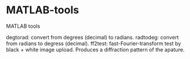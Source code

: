 # MATLAB-tools
MATLAB tools

degtorad: convert from degrees (decimal) to radians.
radtodeg: convert from radians to degress (decimal).
ff2test: fast-Fourier-transform test by black + white image upload. Produces a diffraction pattern of the apature. 
